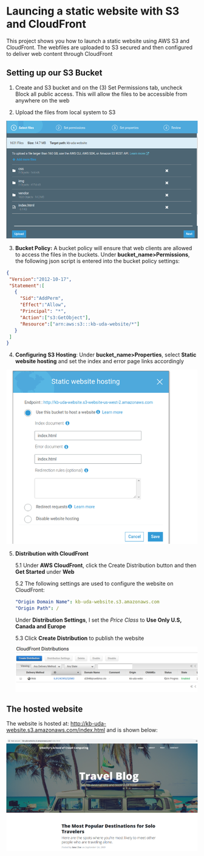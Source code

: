 [upload]:images/upload.png
[statichost]:images/static.png
[cloudfront]:images/cloudfront.png
[website]:images/website.png
[websitelink]: http://kb-uda-website.s3.amazonaws.com/index.html "http://kb-uda-website.s3.amazonaws.com/index.html"

# Launcing a static website with S3 and CloudFront

This project shows you how to launch a static website using AWS S3 and CloudFront. The webfiles are uploaded to S3 secured and then configured to deliver web content through CloudFront

## Setting up our S3 Bucket

1. Create and S3 bucket and on the (3) Set Permissions tab, uncheck Block all public access. This will allow the files to be accessible from anywhere on the web

2. Upload the files from local system to S3

![upload]

3. **Bucket Policy:** A bucket policy will ensure that web clients are allowed to access the files in the buckets. Under **bucket_name>Permissions**, the following json script is entered into the bucket policy settings:

 ```json
{
  "Version":"2012-10-17",
  "Statement":[
    {
      "Sid":"AddPerm",
      "Effect":"Allow",
      "Principal": "*",
      "Action":["s3:GetObject"],
      "Resource":["arn:aws:s3:::kb-uda-website/*"]
    }
  ]
}
 ```

4. **Configuring S3 Hosting**: Under **bucket_name>Properties**, select **Static website hosting** and set the index and error page links accordingly

![statichost]

5. **Distribution with CloudFront**

    5.1 Under **AWS CloudFront**, click the Create Distribution button and then **Get Started** under **Web**

    5.2 The following settings are used to configure the website on CloudFront:

    ```yml
    "Origin Domain Name": kb-uda-website.s3.amazonaws.com
    "Origin Path": /
    ```

    Under **Distribution Settings**, I set the *Price Class* to **Use Only U.S, Canada and Europe**

    5.3 Click **Create Distribution** to publish the website

    ![cloudfront]

## The hosted website

The website is hosted at: http://kb-uda-website.s3.amazonaws.com/index.html and is shown below:

![website]
